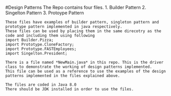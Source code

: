 #Design Patterns
The Repo contains four files.
    1. Builder Pattern
    2. Singelton Pattern
    3. Protoype Pattern
    
    These files have examples of builder pattern, singleton pattern and prototype pattern implemented in java respectively.
    These files can be used by placing them in the same direcotry as the code and including them using following
    import Builder.Pizza;
    import Prototype.CloneFactory;
    import Prototype.FASTEmployees;
    import Singelton.President;
    
    There is a file named *NewMain.java* in this repo. This is the driver class to demonstrate the working of design patterns implemented.
    This file can be used as a reference to use the examples of the design patterns implemented in the files explained above.
    
    The files are coded in Java 8.0
    There should be JDK installed in order to use the files.
